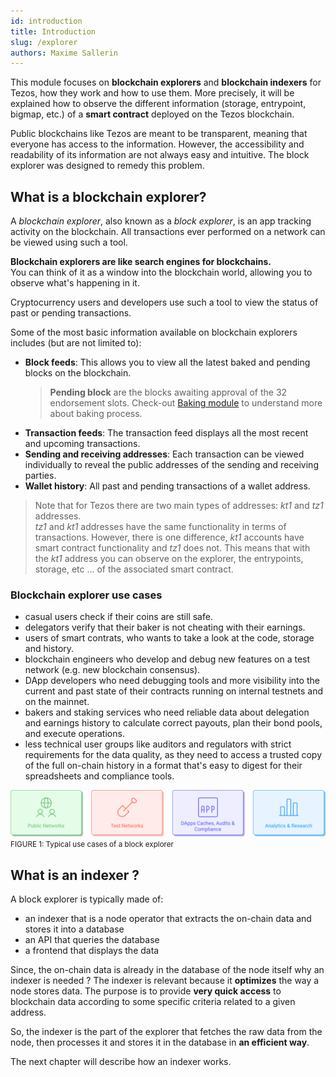 ```yaml
---
id: introduction
title: Introduction
slug: /explorer
authors: Maxime Sallerin
---
```


This module focuses on **blockchain explorers** and **blockchain indexers** for Tezos,
how they work and how to use them.
More precisely, it will be explained how to observe the different information
(storage, entrypoint, bigmap, etc.) of a **smart contract** deployed on the Tezos blockchain.

Public blockchains like Tezos are meant to be transparent, meaning that everyone has access to the information. However, the accessibility and readability of its information are not always easy and intuitive.
The block explorer was designed to remedy this problem.

## What is a blockchain explorer?

A _blockchain explorer_, also known as a _block explorer_, is an app tracking activity on the blockchain.
All transactions ever performed on a network can be viewed using such a tool.

**Blockchain explorers are like search engines for blockchains.**  
You can think of it as a window into the blockchain world,
allowing you to observe what's happening in it.

Cryptocurrency users and developers use such a tool to view the status of past or pending transactions.

Some of the most basic information available on blockchain explorers includes (but are not limited to):

- **Block feeds**: This allows you to view all the latest baked and pending blocks on the blockchain.
  > **Pending block** are the blocks awaiting approval of the 32 endorsement slots. Check-out [Baking module](/baking/introduction) to understand more about baking process.
- **Transaction feeds**: The transaction feed displays all the most recent and upcoming transactions.
- **Sending and receiving addresses**: Each transaction can be viewed individually to reveal the public addresses of the sending and receiving parties.
- **Wallet history**: All past and pending transactions of a wallet address.
> Note that for Tezos there are two main types of addresses: *kt1* and *tz1* addresses.  
> *tz1* and *kt1* addresses have the same functionality in terms of transactions. However, there is one difference, *kt1* accounts have smart contract functionality and *tz1* does not. This means that with the *kt1* address you can observe on the explorer, the entrypoints, storage, etc ... of the associated smart contract.

### Blockchain explorer use cases

- casual users check if their coins are still safe.
- delegators verify that their baker is not cheating with their earnings.
- users of smart contrats, who wants to take a look at the code, storage and history.
- blockchain engineers who develop and debug new features on a test network (e.g. new blockchain consensus).
- DApp developers who need debugging tools and more visibility into the current and past state of their contracts running on internal testnets and on the mainnet.
- bakers and staking services who need reliable data about delegation and earnings history to calculate correct payouts, plan their bond pools, and execute operations.
- less technical user groups like auditors and regulators with strict requirements for the data quality, as they need to access a trusted copy of the full on-chain history in a format that's easy to digest for their spreadsheets and compliance tools.

![](../../static/img/explorer/use_cases.svg)
<small className="figure">FIGURE 1: Typical use cases of a block explorer</small>

## What is an indexer ?

A block explorer is typically made of:

- an indexer that is a node operator that extracts the on-chain data and stores it into a database
- an API that queries the database
- a frontend that displays the data

Since, the on-chain data is already in the database of the node itself why an indexer is needed ?
The indexer is relevant because it **optimizes** the way a node stores data. The purpose is to provide **very quick access** to blockchain data according to some specific criteria related to a given address.

So, the indexer is the part of the explorer that fetches the raw data from the node, then processes it and stores it in the database in **an efficient way**.

The next chapter will describe how an indexer works.
